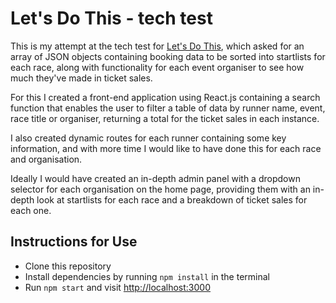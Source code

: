 # Let's Do This - tech test

This is my attempt at the tech test for [Let's Do This](https://www.letsdothis.com/gb), which asked for an array of JSON objects containing booking data to be sorted into startlists for each race, along with functionality for each event organiser to see how much they've made in ticket sales.

For this I created a front-end application using React.js containing a search function that enables the user to filter a table of data by runner name, event, race title or organiser, returning a total for the ticket sales in each instance.

I also created dynamic routes for each runner containing some key information, and with more time I would like to have done this for each race and organisation. 

Ideally I would have created an in-depth admin panel with a dropdown selector for each organisation on the home page, providing them with an in-depth look at startlists for each race and a breakdown of ticket sales for each one.

## Instructions for Use

* Clone this repository
* Install dependencies by running `npm install` in the terminal
* Run `npm start` and visit [http://localhost:3000](http://localhost:3000)
